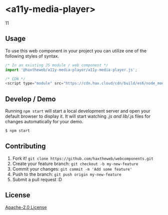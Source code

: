 # &lt;a11y-media-player&gt;

11
> 

## Usage
To use this web component in your project you can utilize one of the following styles of syntax.

```js
/* In an existing JS module / web component */
import '@haxtheweb/a11y-media-player/a11y-media-player.js';

/* CDN */
<script type="module" src="https://cdn.hax.cloud/cdn/build/es6/node_modules/@haxtheweb/a11y-media-player/a11y-media-player.js"></script>
```

## Develop / Demo
Running `npm start` will start a local development server and open your default browser to display it. It will start watching *.js and lib/*.js files for changes automatically for your demo.
```bash
$ npm start
```


## Contributing

1. Fork it! `git clone https://github.com/haxtheweb/webcomponents.git`
2. Create your feature branch: `git checkout -b my-new-feature`
3. Commit your changes: `git commit -m 'Add some feature'`
4. Push to the branch: `git push origin my-new-feature`
5. Submit a pull request :D



## License
[Apache-2.0 License](http://opensource.org/licenses/Apache-2.0)